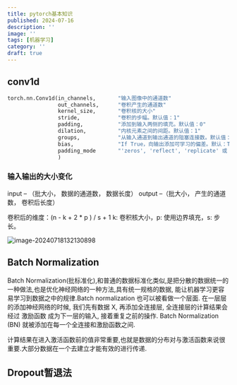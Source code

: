 ```yaml
---
title: pytorch基本知识
published: 2024-07-16
description: ''
image: ''
tags: [机器学习]
category: ''
draft: true 
---
```


## conv1d

```python
torch.nn.Conv1d(in_channels,       "输入图像中的通道数"
                out_channels,      "卷积产生的通道数"
                kernel_size,       "卷积核的大小"
                stride,            "卷积的步幅。默认值：1"
                padding,           "添加到输入两侧的填充。默认值：0"
                dilation,          "内核元素之间的间距。默认值：1"
                groups,            "从输入通道到输出通道的阻塞连接数。默认值：1"
                bias,              "If True，向输出添加可学习的偏差。默认：True"
                padding_mode       "'zeros', 'reflect', 'replicate' 或 'circular'. 默认：'zeros'"
                )
```

### 输入输出的大小变化

input – （批大小， 数据的通道数， 数据长度）
output –（批大小， 产生的通道数， 卷积后长度）

卷积后的维度：(n - k + 2 * p ) / s + 1
k: 卷积核大小，p: 使用边界填充，s: 步长。

![image-20240718132130898](https://p.ipic.vip/1rwxiy.png)

## Batch Normalization

Batch Normalization(批标准化),和普通的数据标准化类似,是把分散的数据统一的一种做法,也是优化神经网络的一种方法,具有统一规格的数据, 能让机器学习更容易学习到数据之中的规律.Batch normalization 也可以被看做一个层面. 在一层层的添加神经网络的时候, 我们先有数据 X, 再添加全连接层, 全连接层的计算结果会经过 激励函数 成为下一层的输入, 接着重复之前的操作. Batch Normalization (BN) 就被添加在每一个全连接和激励函数之间.

计算结果在进入激活函数前的值非常重要,也就是数据的分布对与激活函数来说很重要.大部分数据在一个去建立才能有效的进行传递.

## Dropout暂退法

 

